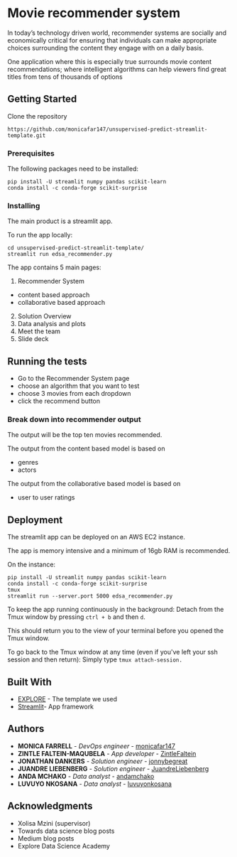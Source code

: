 # Movie recommender system

In today’s technology driven world, recommender systems are socially and economically critical for ensuring that individuals can make appropriate choices surrounding the content they engage with on a daily basis. 

One application where this is especially true surrounds movie content recommendations; where intelligent algorithms can help viewers find great titles from tens of thousands of options

## Getting Started

Clone the repository
```
https://github.com/monicafar147/unsupervised-predict-streamlit-template.git
```

### Prerequisites

The following packages need to be installed:

```
pip install -U streamlit numpy pandas scikit-learn
conda install -c conda-forge scikit-surprise
```

### Installing

The main product is a streamlit app.

To run the app locally:

```
cd unsupervised-predict-streamlit-template/
streamlit run edsa_recommender.py
```
The app contains 5 main pages:
1. Recommender System
  - content based approach
  - collaborative based approach
2. Solution Overview
3. Data analysis and plots
4. Meet the team
5. Slide deck

## Running the tests

- Go to the Recommender System page
- choose an algorithm that you want to test
- choose 3 movies from each dropdown
- click the recommend button

### Break down into recommender output

The output will be the top ten movies recommended.

The output from the content based model is based on
- genres
- actors

The output from the collaborative based model is based on
- user to user ratings 

## Deployment

The streamlit app can be deployed on an AWS EC2 instance.

The app is memory intensive and a minimum of 16gb RAM is recommended.

On the instance:
```
pip install -U streamlit numpy pandas scikit-learn
conda install -c conda-forge scikit-surprise
tmux
streamlit run --server.port 5000 edsa_recommender.py
```
To keep the app running continuously in the background:
Detach from the Tmux window by pressing ```ctrl + b``` and then ```d```. 

This should return you to the view of your terminal before you opened the Tmux window.

To go back to the Tmux window at any time (even if you've left your ssh session and then return):
Simply type ```tmux attach-session.```

## Built With

* [EXPLORE](https://github.com/Explore-AI/unsupervised-predict-streamlit-template) - The template we used
* [Streamlit](https://www.streamlit.io/)- App framework 

## Authors

* **MONICA FARRELL** - *DevOps engineer* - [monicafar147](https://github.com/monicafar147)
* **ZINTLE FALTEIN-MAQUBELA** - *App developer* - [ZintleFaltein](https://github.com/ZintleFaltein)
* **JONATHAN DANKERS** - *Solution engineer* - [jonnybegreat](https://github.com/jonnybegreat)
* **JUANDRE LIEBENBERG** - *Solution engineer* - [JuandreLiebenberg](https://github.com/JuandreLiebenberg7)
* **ANDA MCHAKO** - *Data analyst* - [andamchako](https://https://github.com/andamchako)
* **LUVUYO NKOSANA** - *Data analyst* - [luvuyonkosana](https://github.com/luvuyonkosana)

## Acknowledgments

* Xolisa Mzini (supervisor)
* Towards data science blog posts
* Medium blog posts
* Explore Data Science Academy
